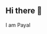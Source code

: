 ## Hi there 👋
I am Payal

<!--
**payalch-25/payalch-25** is a ✨ _special_ ✨ repository because its `README.md` (this file) appears on your GitHub profile.

Here are some ideas to get you started:

- 🔭 I’m currently working on ...
- 🌱 I’m currently learning ...
- 👯 I’m looking to collaborate on ...
- 🤔 I’m looking for help with ...
- 💬 Ask me about ...
- 📫 How to reach me: ...`
- 😄 Pronouns: ...
- ⚡ Fun fact: ...
-->
